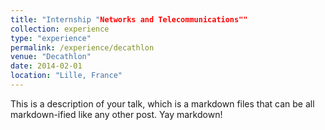 ```yaml
---
title: "Internship "Networks and Telecommunications""
collection: experience
type: "experience"
permalink: /experience/decathlon
venue: "Decathlon"
date: 2014-02-01
location: "Lille, France"
---
```


This is a description of your talk, which is a markdown files that can be all markdown-ified like any other post. Yay markdown!
